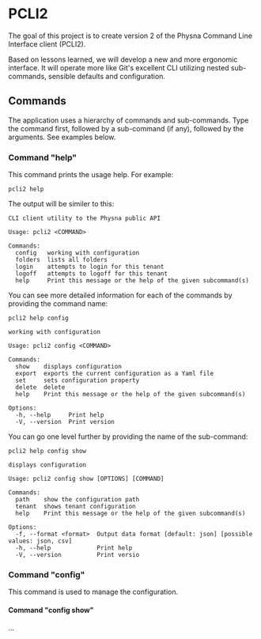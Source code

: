 # PCLI2

The goal of this project is to create version 2 of the Physna Command Line Interface client (PCLI2).

Based on lessons learned, we will develop a new and more ergonomic interface. It will operate more like Git's
excellent CLI utilizing nested sub-commands, sensible defaults and configuration.

## Commands

The application uses a hierarchy of commands and sub-commands. Type the command first, followed by a sub-command (if any), followed by the arguments. See examples below.

### Command "help"

This command prints the usage help. For example:

````
pcli2 help
````

The output will be similer to this:

````
CLI client utility to the Physna public API

Usage: pcli2 <COMMAND>

Commands:
  config   working with configuration
  folders  lists all folders
  login    attempts to login for this tenant
  logoff   attempts to logoff for this tenant
  help     Print this message or the help of the given subcommand(s)
````

You can see more detailed information for each of the commands by providing the command name:

````
pcli2 help config
````

````
working with configuration

Usage: pcli2 config <COMMAND>

Commands:
  show    displays configuration
  export  exports the current configuration as a Yaml file
  set     sets configuration property
  delete  delete
  help    Print this message or the help of the given subcommand(s)

Options:
  -h, --help     Print help
  -V, --version  Print version
````

You can go one level further by providing the name of the sub-command:

````
pcli2 help config show
````

````
displays configuration

Usage: pcli2 config show [OPTIONS] [COMMAND]

Commands:
  path    show the configuration path
  tenant  shows tenant configuration
  help    Print this message or the help of the given subcommand(s)

Options:
  -f, --format <format>  Output data format [default: json] [possible values: json, csv]
  -h, --help             Print help
  -V, --version          Print versio
````

### Command "config"

This command is used to manage the configuration.

#### Command "config show"

 

...


